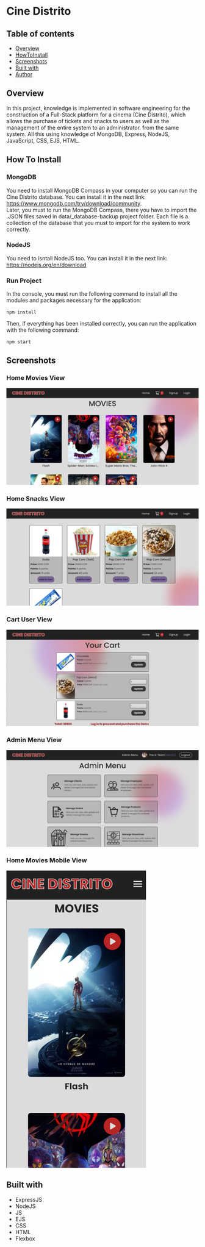 # Cine Distrito

## Table of contents

- [Overview](#overview)
- [HowToInstall](#How-To-Install)
- [Screenshots](#screenshots)
- [Built with](#built-with)
- [Author](#author)

## Overview

In this project, knowledge is implemented in software engineering for the construction of a Full-Stack platform for a cinema (Cine Distrito), which allows the purchase of tickets and snacks to users as well as the management of the entire system to an administrator. from the same system.
All this using knowledge of MongoDB, Express, NodeJS, JavaScript, CSS, EJS, HTML.

## How To Install

### MongoDB
You need to install MongoDB Compass in your computer so you can run the Cine Distrito database. You can install it in the next link: https://www.mongodb.com/try/download/community.
<br>
Later, you must to run the MongoDB Compass, there you have to import the .JSON files saved in data/_database-backup project folder. Each file is a collection of the database that you must to import for rhe system to work correctly.

### NodeJS
You need to isntall NodeJS too. You can install it in the next link: https://nodejs.org/en/download

### Run Project
In the console, you must run the following command to install all the modules and packages necessary for the application: 
```
npm install
```

Then, if everything has been installed correctly, you can run the application with the following command: 
```
npm start
```

## Screenshots
### Home Movies View
![](./media/screenshots/home%20movies%20view.png)
### Home Snacks View
![](./media/screenshots/home%20snacks%20view.png)
### Cart User View
![](./media/screenshots/cart%20view.png)
### Admin Menu View
![](./media/screenshots/admin%20menu%20view.png)
### Home Movies Mobile View
![](./media/screenshots/mobile%20-%20home%20view.png)

## Built with

- ExpressJS
- NodeJS
- JS
- EJS
- CSS
- HTML
- Flexbox

<!-- ## Author

- Website - [Nicolas Diaz](https://nicolas1102.github.io/portfolio/)
- Linkedin - [Nicolas Diaz](https://www.linkedin.com/in/nicolas-diaz-vargas)
- Instagram - [@nicolasdiaz_1102](https://www.instagram.com/nicolasdiaz_1102/?theme=dark) -->
